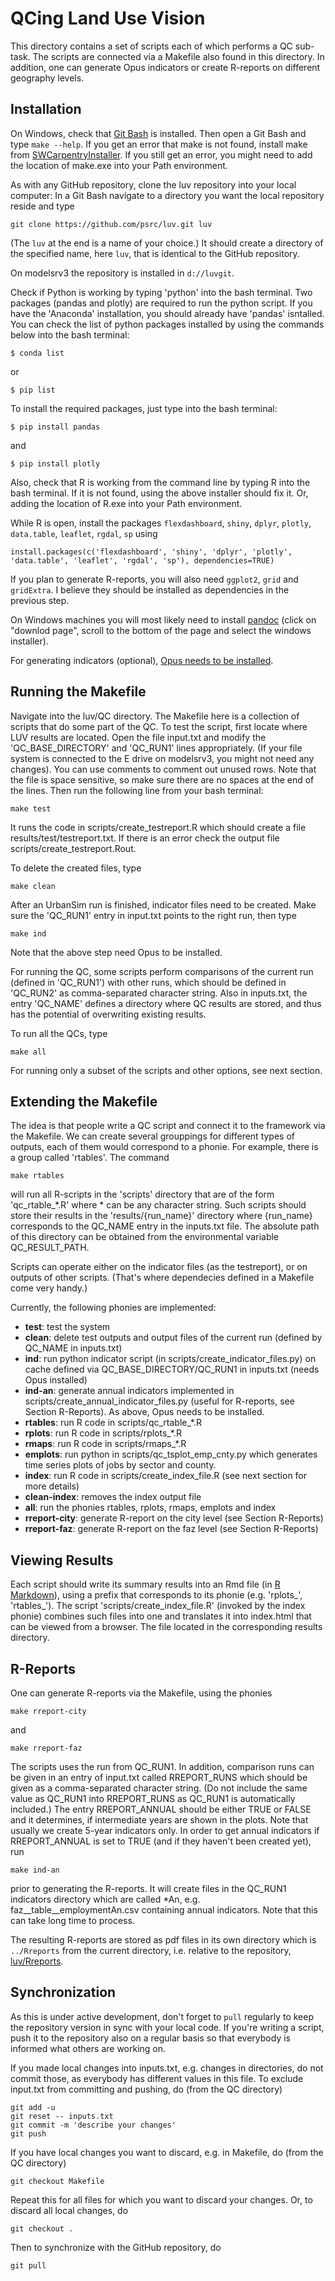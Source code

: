 # QCing Land Use Vision

This directory contains a set of scripts each of which performs a QC sub-task. The scripts are connected via a Makefile also found in this directory. In addition, one can generate Opus indicators or create R-reports on different geography levels.

## Installation
On Windows, check that [Git Bash](https://git-for-windows.github.io) is installed. Then open a Git Bash and type ``make --help``. If you get an error that make is not found, install make from [SWCarpentryInstaller](https://github.com/swcarpentry/windows-installer/releases/latest). If you still get an error, you might need to add the location of make.exe into your Path environment.

As with any GitHub repository, clone the luv repository into your local computer: In a Git Bash navigate to a directory you want the local repository reside and type 

```
git clone https://github.com/psrc/luv.git luv
```

(The ``luv`` at the end is a name of your choice.) It should create a directory of the specified name, here ``luv``, that is identical to the GitHub repository.

On modelsrv3 the repository is installed in ``d://luvgit``.

Check if Python is working by typing 'python' into the bash terminal. Two packages (pandas and plotly) are required to run the python script. If you have the 'Anaconda' installation, you should already have 'pandas' isntalled. You can check the list of python packages installed by using the commands below into the bash terminal:

```
$ conda list
```

or

```
$ pip list
```

To install the required packages, just type into the bash terminal:

```
$ pip install pandas
```

and

```
$ pip install plotly
```

Also, check that R is working from the command line by typing R into the bash terminal. If it is not found, using the above installer should fix it. Or, adding the location of R.exe into your Path environment.

While R is open, install the packages ``flexdashboard``, ``shiny``, ``dplyr``, ``plotly``, ``data.table``, ``leaflet``, ``rgdal``, ``sp`` using

```
install.packages(c('flexdashboard', 'shiny', 'dplyr', 'plotly', 'data.table', 'leaflet', 'rgdal', 'sp'), dependencies=TRUE)
```

If you plan to generate R-reports, you will also need ``ggplot2``, ``grid`` and ``gridExtra``. I believe they should be installed as dependencies in the previous step.


On Windows machines you will most likely need to install [pandoc](http://pandoc.org/installing.html) (click on "downlod page", scroll to the bottom of the page and select the windows installer).

For generating indicators (optional), [Opus needs to be installed](http://twiki/DSA/InstallingUrbanSim). 
 

## Running the Makefile

Navigate into the luv/QC directory. The Makefile here is a collection of scripts that do some part of the QC. To test the script, first locate where LUV results are located. Open the file input.txt and modify the 'QC\_BASE\_DIRECTORY' and 'QC\_RUN1' lines appropriately. (If your file system is connected to the E drive on modelsrv3, you might not need any changes). You can use comments to comment out unused rows. Note that the file is space sensitive, so make sure there are no spaces at the end of the lines.
Then run the following line from your bash terminal:

```
make test
```

It runs the code in scripts/create\_testreport.R which should create a file results/test/testreport.txt. If there is an error check the output file scripts/create\_testreport.Rout.

To delete the created files, type

```
make clean
```

After an UrbanSim run is finished, indicator files need to be created. Make sure the 'QC\_RUN1' entry in input.txt points to the right run, then type


```
make ind
```

Note that the above step need Opus to be installed.

For running the QC, some scripts perform comparisons of the current run (defined in  'QC\_RUN1') with other runs, which should be defined in 'QC\_RUN2' as comma-separated character string. Also in inputs.txt, the entry 'QC\_NAME' defines a directory where QC results are stored, and thus has the potential of overwriting existing results.

To run all the QCs, type

```
make all
```

For running only a subset of the scripts and other options, see next section.


## Extending the Makefile

The idea is that people write a QC script and connect it to the framework via the Makefile. We can create several grouppings for different types of outputs, each of them would correspond to a phonie. For example, there is a group called 'rtables'. The command 

```
make rtables
```
will run all R-scripts in the 'scripts' directory that are of the form 'qc\_rtable\_\*.R' where \* can be any character string. Such scripts should store their results in the 'results/{run\_name}' directory where {run\_name} corresponds to the QC\_NAME entry in the inputs.txt file.  The absolute path of this directory can be obtained from the environmental variable QC\_RESULT\_PATH. 

Scripts can operate either on the indicator files (as the testreport), or on outputs of other scripts. (That's where dependecies defined in a Makefile come very handy.)

Currently, the following phonies are implemented:

   * **test**: test the system
   * **clean**: delete test outputs and output files of the current run (defined by QC\_NAME in inputs.txt)
   * **ind**: run python indicator script (in scripts/create\_indicator\_files.py) on cache defined via QC\_BASE_DIRECTORY/QC\_RUN1 in inputs.txt (needs Opus installed)
   * **ind-an**: generate annual indicators implemented in scripts/create\_annual\_indicator\_files.py (useful for R-reports, see Section R-Reports). As above, Opus needs to be installed.
   * **rtables**: run R code in scripts/qc\_rtable\_\*.R
   * **rplots**: run R code in scripts/rplots\_\*.R
   * **rmaps**: run R code in scripts/rmaps\_\*.R
   * **emplots**: run python in scripts/qc\_tsplot\_emp\_cnty.py which generates time series plots of jobs by sector and county. 
   * **index**: run R code in scripts/create\_index\_file.R (see next section for more details)
   * **clean-index**: removes the index output file
   * **all**: run the phonies rtables, rplots, rmaps, emplots and index
   * **rreport-city**: generate R-report on the city level (see Section R-Reports)
   * **rreport-faz**: generate R-report on the faz level (see Section R-Reports)

## Viewing Results

Each script should write its summary results into an Rmd file (in [R Markdown](http://rmarkdown.rstudio.com)), using a prefix that corresponds to its phonie (e.g. 'rplots\_', 'rtables\_'). The script 'scripts/create\_index\_file.R' (invoked by the index phonie) combines such files into one and translates it into index.html that can be viewed from a browser.  The file located in the corresponding results directory.

## R-Reports

One can generate R-reports via the Makefile, using the phonies  

```
make rreport-city
``` 

and

```
make rreport-faz
```

The scripts uses the run from QC\_RUN1. In addition, comparison runs can be given in an entry of input.txt called RREPORT\_RUNS which should be given as a comma-separated character string. (Do not include the same value as QC\_RUN1 into RREPORT\_RUNS as QC\_RUN1 is automatically included.) The entry RREPORT\_ANNUAL should be either TRUE or FALSE and it determines, if intermediate years are shown in the plots. Note that usually we create 5-year indicators only. In order to get annual indicators if  RREPORT\_ANNUAL is set to TRUE (and if they haven't been created yet), run 

```
make ind-an
```

prior to generating the R-reports. It will create files in the QC\_RUN1 indicators directory which are called *An, e.g. faz\_\_table\_\_employmentAn.csv containing annual indicators. Note that this can take long time to process.

The resulting R-reports are stored as pdf files in its own directory which is ``../Rreports`` from the current directory, i.e. relative to the repository, [luv/Rreports](https://github.com/psrc/luv/tree/master/Rreports). 


## Synchronization

As this is under active development, don't forget to ``pull`` regularly to keep the repository version in sync with your local code. If you're writing a script, push it to the repository also on a regular basis so that everybody is informed what others are working on.

If you made local changes into inputs.txt, e.g. changes in directories, do not commit those, as everybody has different values in this file. To exclude input.txt from committing and pushing, do (from the QC directory)

```
git add -u
git reset -- inputs.txt
git commit -m 'describe your changes'
git push
```

If you have local changes you want to discard, e.g. in Makefile, do (from the QC directory)

```
git checkout Makefile
```
Repeat this for all files for which you want to discard your changes. Or, to discard all local changes, do

```
git checkout .
```

Then to synchronize with the GitHub repository, do 

```
git pull
```



